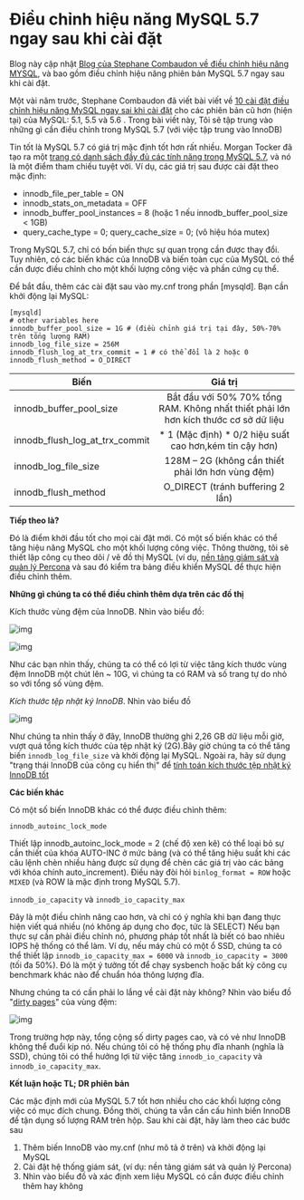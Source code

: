 # Điều chỉnh hiệu năng MySQL 5.7 ngay sau khi cài đặt
Blog này cập nhật [Blog của Stephane Combaudon về điều chỉnh hiệu năng MYSQL](https://www.percona.com/blog/2014/01/28/10-mysql-performance-tuning-settings-after-installation/), và bao gồm điều chỉnh hiệu năng phiên bản MySQL 5.7 ngay sau khi cài đặt.

Một vài năm trước, Stephane Combaudon đã viết bài viết về [10 cài đặt điều chỉnh hiệu năng MySQL ngay sai khi cài đặt](https://www.percona.com/blog/2014/01/28/10-mysql-performance-tuning-settings-after-installation/) cho các phiên bản cũ hơn (hiện tại) của MySQL: 5.1, 5.5 và 5.6 . Trong bài viết này, Tôi sẽ tập trung vào những gì cần điều chỉnh trong MySQL 5.7 (với việc tập trung vào  InnoDB)

Tin tốt là MySQL 5.7 có giá trị mặc định tốt hơn rất nhiều. Morgan Tocker đã tạo ra một [trang có danh sách đầy đủ các tính năng trong MySQL 5.7](http://www.thecompletelistoffeatures.com/), và nó là một điểm tham chiếu tuyệt vời. Ví dụ, các giá trị sau được cài đặt theo mặc định:
- innodb_file_per_table = ON
- innodb_stats_on_metadata = OFF
- innodb_buffer_pool_instances = 8 (hoặc 1 nếu innodb_buffer_pool_size < 1GB)
- query_cache_type = 0; query_cache_size = 0; (vô hiệu hóa mutex)

Trong MySQL 5.7, chỉ có bốn biến thực sự quan trọng cần được thay đổi. Tuy nhiên, có các biến khác của InnoDB và biến toàn cục của MySQL có thể cần được điều chỉnh cho một khối lượng công việc và phần cứng cụ thể.

Để bắt đầu, thêm các cài đặt sau vào my.cnf trong phần [mysqld]. Bạn cần khởi động lại MySQL:

```mysql
[mysqld]
# other variables here
innodb_buffer_pool_size = 1G # (điều chỉnh giá trị tại đây, 50%-70% trên tổng lượng RAM)
innodb_log_file_size = 256M
innodb_flush_log_at_trx_commit = 1 # có thể đổi là 2 hoặc 0
innodb_flush_method = O_DIRECT
```

| Biến |  Giá trị | 
| ------------- |:-------------:| 
| innodb_buffer_pool_size |  Bắt đầu với 50% 70% tổng RAM. Không nhất thiết phải lớn hơn kích thước cơ sở dữ liệu|  
| innodb_flush_log_at_trx_commit | * 1   (Mặc định) * 0/2 hiệu suất cao hơn,kém tin cậy hơn)|  
| innodb_log_file_size |  128M – 2G (không cần thiết phải lớn hơn vùng đệm) |  
| innodb_flush_method |  O_DIRECT (tránh buffering 2 lần) | 

**Tiếp theo là?**

Đó là điểm khởi đầu tốt cho mọi cài đặt mới. Có một số biến khác có thể tăng hiệu năng MySQL cho một khối lượng công việc. Thông thường, tôi sẽ thiết lập công cụ theo dõi / vẽ đồ thị MySQL (ví dụ, [nền tảng giám sát và quản lý Percona](http://pmmdemo.percona.com/) và sau đó kiểm tra bảng điều khiển MySQL để thực hiện điều chỉnh thêm.
 
 **Những gì chúng ta có thể điều chỉnh thêm dựa trên các đồ thị**
 
 Kích thước vùng đệm của InnoDB. Nhìn vào biểu đồ:
 
 ![img](https://www.percona.com/blog/wp-content/uploads/2016/10/Screen-Shot-2016-10-03-at-12.49.22-PM.png)
 
 ![img](https://www.percona.com/blog/wp-content/uploads/2016/10/Screen-Shot-2016-10-03-at-12.48.13-PM.png)
 
 Như các bạn nhìn thấy, chúng ta có thể có lợi từ việc tăng kích thước vùng đệm InnoDB một chút lên ~ 10G, vì chúng ta có RAM và số trang tự do nhỏ so với tổng số vùng đệm.
 
 *Kích thước tệp nhật ký InnoDB*. Nhìn vào biểu đồ
 
 ![img](https://www.percona.com/blog/wp-content/uploads/2016/10/Screen-Shot-2016-10-03-at-12.43.52-PM.png)
 
 Như chúng ta nhìn thấy ở đây, InnoDB thường ghi 2,26 GB dữ liệu mỗi giờ, vượt quá tổng kích thước của tệp nhật ký (2G).Bây giờ chúng ta có thể tăng biến `innodb_log_file_size` và khởi động lại MySQL. Ngoài ra, hãy sử dụng "trạng thái InnoDB của công cụ hiển thị" để [tính toán kích thước tệp nhật ký InnoDB tốt](https://www.percona.com/blog/2008/11/21/how-to-calculate-a-good-innodb-log-file-size/)
 
 **Các biến khác**
 
 Có một số biến InnoDB khác có thể được điều chỉnh thêm:
 
 `innodb_autoinc_lock_mode`
 
 Thiết lập innodb_autoinc_lock_mode = 2 (chế độ xen kẽ) có thể loại bỏ sự cần thiết của khóa AUTO-INC ở mức bảng (và có thể tăng hiệu suất khi các câu lệnh chèn nhiều hàng được sử dụng để chèn các giá trị vào các bảng với khóa chính auto_increment).
 Điều này đòi hỏi `binlog_format = ROW` hoặc `MIXED` (và ROW là mặc định trong MySQL 5.7).

`innodb_io_capacity` và `innodb_io_capacity_max`

Đây là một điều chỉnh nâng cao hơn, và chỉ có ý nghĩa khi bạn đang thực hiện viết quá nhiều (nó không áp dụng cho  đọc, tức là SELECT) Nếu bạn thực sự cần phải điều chỉnh nó, phương pháp tốt nhất là biết có bao nhiêu IOPS hệ thống có thể làm. Ví dụ, nếu máy chủ có một ổ SSD, chúng ta có thể thiết lập `innodb_io_capacity_max = 6000` và `innodb_io_capacity = 3000` (tối đa 50%). Đó là một ý tưởng tốt để chạy sysbench hoặc bất kỳ công cụ benchmark khác nào để chuẩn hóa thông lượng đĩa.
 
 Nhưng chúng ta có cần phải lo lắng về cài đặt này không? Nhìn vào biểu đồ "[dirty pages](http://dev.mysql.com/doc/refman/5.7/en/glossary.html#glos_dirty_page)" của vùng đệm:
 
 ![img](https://www.percona.com/blog/wp-content/uploads/2016/10/Screen-Shot-2016-10-03-at-7.19.47-PM.png)
 
 Trong trường hợp này, tổng cộng số dirty pages cao, và có vẻ như InnoDB không thể đuổi kịp nó. Nếu chúng tôi có hệ thống phụ đĩa nhanh (nghĩa là SSD), chúng tôi có thể hưởng lợi từ việc tăng `innodb_io_capacity` và `innodb_io_capacity_max`.
 
 **Kết luận hoặc TL; DR phiên bản**
 
 Các mặc định mới của MySQL 5.7 tốt hơn nhiều cho các khối lượng công việc có mục đích chung. Đồng thời, chúng ta vẫn cần cấu hình biến InnoDB để tận dụng số lượng RAM trên hộp. Sau khi cài đặt, hãy làm theo các bước sau
 
 1. Thêm biến InnoDB vào my.cnf (như mô tả ở trên) và khởi động lại MySQL
 2. Cài đặt hệ thống giám sát, (ví dụ: nền tảng giám sát và quản lý Percona)
 3. Nhìn vào biểu đồ và xác định xem liệu MySQL có cần được điều chỉnh thêm hay không
 
  
 
